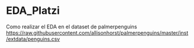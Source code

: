# EDA_Platzi
Como realizar el EDA en el dataset de palmerpenguins  https://raw.githubusercontent.com/allisonhorst/palmerpenguins/master/inst/extdata/penguins.csv
